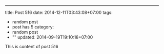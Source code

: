 ---
title: Post 516
date: 2014-12-11T03:43:08+07:00
tags:
  - random post
  - post has 5
category:
  - random post
  - ""
updated: 2014-09-19T19:10:18+07:00

This is content of post 516